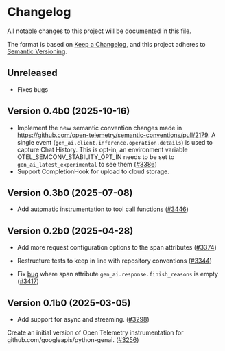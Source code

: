# Changelog

All notable changes to this project will be documented in this file.

The format is based on [Keep a Changelog](https://keepachangelog.com/en/1.0.0/),
and this project adheres to [Semantic Versioning](https://semver.org/spec/v2.0.0.html).

## Unreleased

- Fixes bugs

## Version 0.4b0 (2025-10-16)

- Implement the new semantic convention changes made in https://github.com/open-telemetry/semantic-conventions/pull/2179.
A single event (`gen_ai.client.inference.operation.details`) is used to capture Chat History. This is opt-in,
an environment variable OTEL_SEMCONV_STABILITY_OPT_IN needs to be set to `gen_ai_latest_experimental` to see them ([#3386](https://github.com/open-telemetry/opentelemetry-python-contrib/pull/3386))
- Support CompletionHook for upload to cloud storage. 

## Version 0.3b0 (2025-07-08)

- Add automatic instrumentation to tool call functions ([#3446](https://github.com/open-telemetry/opentelemetry-python-contrib/pull/3446))

## Version 0.2b0 (2025-04-28)

- Add more request configuration options to the span attributes ([#3374](https://github.com/open-telemetry/opentelemetry-python-contrib/pull/3374))
- Restructure tests to keep in line with repository conventions ([#3344](https://github.com/open-telemetry/opentelemetry-python-contrib/pull/3344))

- Fix [bug](https://github.com/open-telemetry/opentelemetry-python-contrib/issues/3416) where
span attribute `gen_ai.response.finish_reasons` is empty ([#3417](https://github.com/open-telemetry/opentelemetry-python-contrib/pull/3417))

## Version 0.1b0 (2025-03-05)

- Add support for async and streaming.
  ([#3298](https://github.com/open-telemetry/opentelemetry-python-contrib/pull/3298))

Create an initial version of Open Telemetry instrumentation for github.com/googleapis/python-genai.
([#3256](https://github.com/open-telemetry/opentelemetry-python-contrib/pull/3256)) 